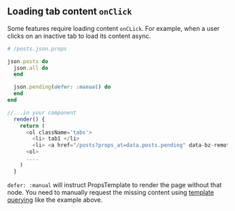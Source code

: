 ## Loading tab content `onClick`

Some features require loading content `onCLick`. For example, when a user clicks
on an inactive tab to load its content async.

```ruby
# /posts.json.props

json.posts do
  json.all do
  end

  json.pending(defer: :manual) do
  end
end
```

```javascript
//...in your component
  render() {
    return (
      <ol className='tabs'>
        <li> tab1 </li>
        <li> <a href="/posts?props_at=data.posts.pending" data-bz-remote={true}>tab2</a> </li>
      <ol>
      ....
    )
  }
```

`defer: :manual` will instruct PropsTemplate to render the page without that
node. You need to manually request the missing content using
[template querying][querying guide] like the example above.


[querying guide]: ../traversal-guide.md
